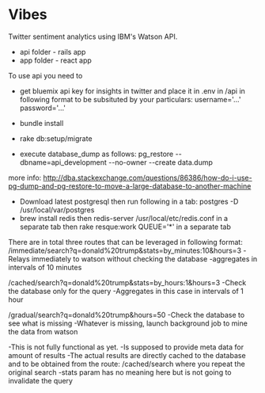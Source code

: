 # Vibes
Twitter sentiment analytics using IBM's Watson API.

- api folder - rails app
- app folder - react app


To use api you need to
- get bluemix api key for insights in twitter and place it in .env in /api
in following format to be subsituted by your particulars:
  username='...'
  password='...'

- bundle install
- rake db:setup/migrate
- execute database_dump as follows:
pg_restore --dbname=api_development --no-owner --create data.dump

more info: http://dba.stackexchange.com/questions/86386/how-do-i-use-pg-dump-and-pg-restore-to-move-a-large-database-to-another-machine

- Download latest postgresql
then run following in a tab: postgres -D /usr/local/var/postgres
- brew install redis
then redis-server /usr/local/etc/redis.conf in a separate tab
then rake resque:work QUEUE='*' in a separate tab

There are in total three routes that can be leveraged in following format:
/immediate/search?q=donald%20trump&stats=by_minutes:10&hours=3
  -Relays immediately to watson without checking the database
  -aggregates in intervals of 10 minutes

/cached/search?q=donald%20trump&stats=by_hours:1&hours=3
  -Check the database only for the query
  -Aggregates in this case in intervals of 1 hour

/gradual/search?q=donald%20trump&hours=50
  -Check the database to see what is missing
  -Whatever is missing, launch background job to mine the data from watson

  -This is not fully functional as yet.
  -Is supposed to provide meta data for amount of results
  -The actual results are directly cached to the database and to be obtained
   from the route: /cached/search where you repeat the original search
  -stats param has no meaning here but is not going to invalidate the query


